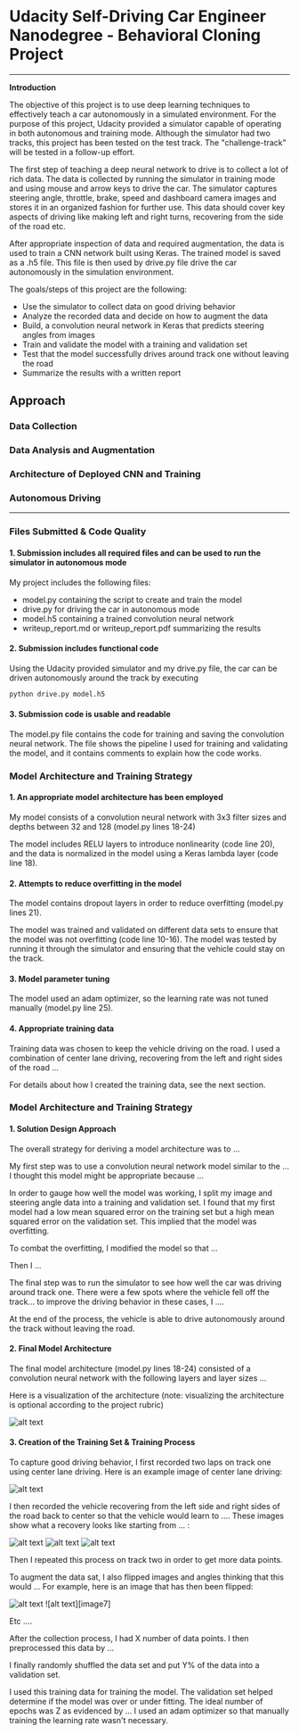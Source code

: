 # **Udacity Self-Driving Car Engineer Nanodegree - Behavioral Cloning Project** 

---

**Introduction**

The objective of this project is to use deep learning techniques to effectively teach a car autonomously in a simulated environment. For the purpose of this project, Udacity provided a simulator capable of operating in both autonomous and training mode. Although the simulator had two tracks, this project has been tested on the test track. The "challenge-track" will be tested in a follow-up effort.

The first step of teaching a deep neural network to drive is to collect a lot of rich data. The data is collected by running the simulator in training mode and using mouse and arrow keys to drive the car. The simulator captures steering angle, throttle, brake, speed and dashboard camera images and stores it in an organized fashion for further use. This data should cover key aspects of driving like making left and right turns, recovering from the side of the road etc. 

After appropriate inspection of data and required augmentation, the data is used to train a CNN network built using Keras. The trained model is saved as a .h5 file. This file is then used by drive.py file drive the car autonomously in the simulation environment.

The goals/steps of this project are the following:
* Use the simulator to collect data on good driving behavior
* Analyze the recorded data and decide on how to augment the data
* Build, a convolution neural network in Keras that predicts steering angles from images
* Train and validate the model with a training and validation set
* Test that the model successfully drives around track one without leaving the road
* Summarize the results with a written report


[//]: # (Image References)

[image1]: ./img/training_movie.gif "Model Visualization"
[image2]: ./img/left_center_right_recorded_data.png "Perspective from 3 vantage points"
[image3]: ./img/steeringAngle_Distribution.png "Spread of Steering angles"
[image4]: ./img/horizontally_flipped_image.png "Flipping the image"
[image5]: ./img/brightness_adjusted.png "Minor adjustments to brightness"
[image6]: ./img/keras_cropped_image.png "Image cropping using Keras"
[image6]: ./img/autonomousDriving.gif "Autonomous Driving"

## Approach
### Data Collection

### Data Analysis and Augmentation

### Architecture of Deployed CNN and Training

### Autonomous Driving
---
### Files Submitted & Code Quality

#### 1. Submission includes all required files and can be used to run the simulator in autonomous mode

My project includes the following files:
* model.py containing the script to create and train the model
* drive.py for driving the car in autonomous mode
* model.h5 containing a trained convolution neural network 
* writeup_report.md or writeup_report.pdf summarizing the results

#### 2. Submission includes functional code
Using the Udacity provided simulator and my drive.py file, the car can be driven autonomously around the track by executing 
```sh
python drive.py model.h5
```

#### 3. Submission code is usable and readable

The model.py file contains the code for training and saving the convolution neural network. The file shows the pipeline I used for training and validating the model, and it contains comments to explain how the code works.

### Model Architecture and Training Strategy

#### 1. An appropriate model architecture has been employed

My model consists of a convolution neural network with 3x3 filter sizes and depths between 32 and 128 (model.py lines 18-24) 

The model includes RELU layers to introduce nonlinearity (code line 20), and the data is normalized in the model using a Keras lambda layer (code line 18). 

#### 2. Attempts to reduce overfitting in the model

The model contains dropout layers in order to reduce overfitting (model.py lines 21). 

The model was trained and validated on different data sets to ensure that the model was not overfitting (code line 10-16). The model was tested by running it through the simulator and ensuring that the vehicle could stay on the track.

#### 3. Model parameter tuning

The model used an adam optimizer, so the learning rate was not tuned manually (model.py line 25).

#### 4. Appropriate training data

Training data was chosen to keep the vehicle driving on the road. I used a combination of center lane driving, recovering from the left and right sides of the road ... 

For details about how I created the training data, see the next section. 

### Model Architecture and Training Strategy

#### 1. Solution Design Approach

The overall strategy for deriving a model architecture was to ...

My first step was to use a convolution neural network model similar to the ... I thought this model might be appropriate because ...

In order to gauge how well the model was working, I split my image and steering angle data into a training and validation set. I found that my first model had a low mean squared error on the training set but a high mean squared error on the validation set. This implied that the model was overfitting. 

To combat the overfitting, I modified the model so that ...

Then I ... 

The final step was to run the simulator to see how well the car was driving around track one. There were a few spots where the vehicle fell off the track... to improve the driving behavior in these cases, I ....

At the end of the process, the vehicle is able to drive autonomously around the track without leaving the road.

#### 2. Final Model Architecture

The final model architecture (model.py lines 18-24) consisted of a convolution neural network with the following layers and layer sizes ...

Here is a visualization of the architecture (note: visualizing the architecture is optional according to the project rubric)

![alt text][image1]

#### 3. Creation of the Training Set & Training Process

To capture good driving behavior, I first recorded two laps on track one using center lane driving. Here is an example image of center lane driving:

![alt text][image2]

I then recorded the vehicle recovering from the left side and right sides of the road back to center so that the vehicle would learn to .... These images show what a recovery looks like starting from ... :

![alt text][image3]
![alt text][image4]
![alt text][image5]

Then I repeated this process on track two in order to get more data points.

To augment the data sat, I also flipped images and angles thinking that this would ... For example, here is an image that has then been flipped:

![alt text][image6]
![alt text][image7]

Etc ....

After the collection process, I had X number of data points. I then preprocessed this data by ...


I finally randomly shuffled the data set and put Y% of the data into a validation set. 

I used this training data for training the model. The validation set helped determine if the model was over or under fitting. The ideal number of epochs was Z as evidenced by ... I used an adam optimizer so that manually training the learning rate wasn't necessary.
